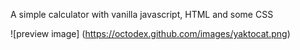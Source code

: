 A simple calculator with vanilla javascript, HTML and some CSS

![preview image] (https://octodex.github.com/images/yaktocat.png)